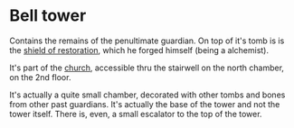 Bell tower
==========

Contains the remains of the penultimate guardian. On top of it's tomb is is the 
[shield of restoration](shield.md), which he forged himself (being a alchemist).

It's part of the [church](church.md), accessible thru the stairwell on the north
chamber, on the 2nd floor.

It's actually a quite small chamber, decorated with other tombs and bones from
other past guardians. It's actually the base of the tower and not the tower 
itself. There is, even, a small escalator to the top of the tower.